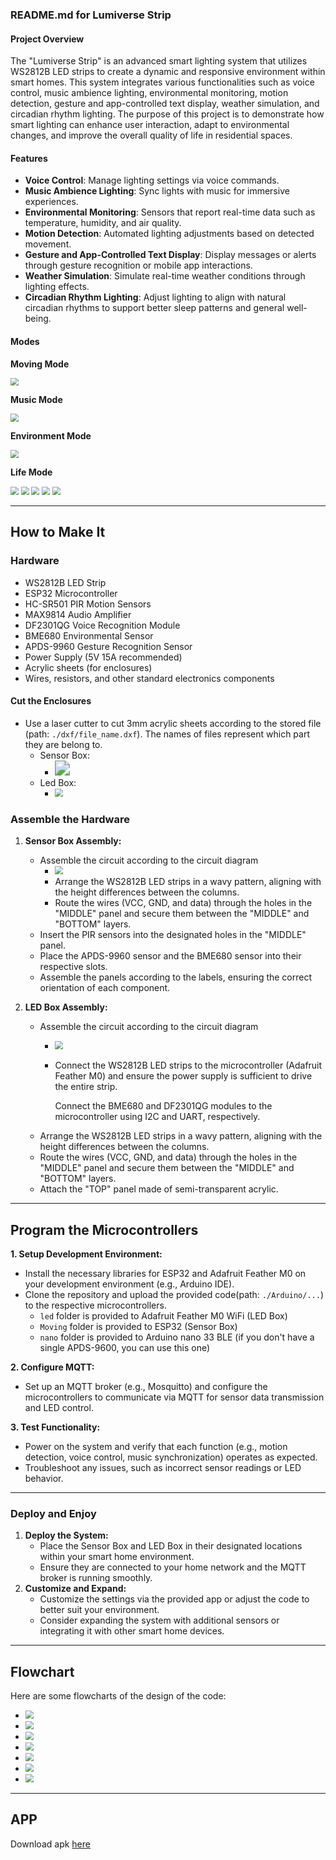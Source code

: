 ### README.md for Lumiverse Strip

#### Project Overview

The "Lumiverse Strip" is an advanced smart lighting system that utilizes WS2812B LED strips to create a dynamic and responsive environment within smart homes. This system integrates various functionalities such as voice control, music ambience lighting, environmental monitoring, motion detection, gesture and app-controlled text display, weather simulation, and circadian rhythm lighting. The purpose of this project is to demonstrate how smart lighting can enhance user interaction, adapt to environmental changes, and improve the overall quality of life in residential spaces.

#### Features

- **Voice Control**: Manage lighting settings via voice commands.
- **Music Ambience Lighting**: Sync lights with music for immersive experiences.
- **Environmental Monitoring**: Sensors that report real-time data such as temperature, humidity, and air quality.
- **Motion Detection**: Automated lighting adjustments based on detected movement.
- **Gesture and App-Controlled Text Display**: Display messages or alerts through gesture recognition or mobile app interactions.
- **Weather Simulation**: Simulate real-time weather conditions through lighting effects.
- **Circadian Rhythm Lighting**: Adjust lighting to align with natural circadian rhythms to support better sleep patterns and general well-being.



#### Modes

**Moving Mode**

<img src="docs/asset/Moving_mode.jpg" style="zoom:80%;" />



**Music Mode**

<img src="/docs/asset/MUSIC_MODE.jpg" style="zoom:80%;" />



**Environment Mode**

<img src=".\docs\asset\ENVRIONMENT_MODE.jpg" style="zoom:80%;" />



**Life Mode**

<img src=".\docs\asset\WEATHER_MODE.jpg" style="zoom:80%;" />

<img src=".\docs\asset\Thuderstorm.jpg" style="zoom:80%;" />

<img src=".\docs\asset\SUNRISE_!.jpg" style="zoom:80%;" />

<img src=".\docs\asset\sunrise2.jpg" style="zoom:80%;" />

<img src=".\docs\asset\sunrise3.jpg" style="zoom:80%;" />

****

## How to Make It

### Hardware

* WS2812B LED Strip
* ESP32 Microcontroller
* HC-SR501 PIR Motion Sensors
* MAX9814 Audio Amplifier
* DF2301QG Voice Recognition Module
* BME680 Environmental Sensor
* APDS-9960 Gesture Recognition Sensor
* Power Supply (5V 15A recommended)
* Acrylic sheets (for enclosures)
* Wires, resistors, and other standard electronics components

####  Cut the Enclosures 

* Use a laser cutter to cut 3mm acrylic sheets according to the stored file (path: `./dxf/file_name.dxf`). The names of files represent which part they are belong to.
  * Sensor Box:
    * <img src="\docs\asset\layoutSen.jpg" style="zoom:150%;" />
  * Led Box:
    * <img src="\docs\asset\layoutLED.jpg" style="zoom:80%;" />

### Assemble the Hardware

1. **Sensor Box Assembly:**

   * Assemble the circuit according to the circuit diagram
     * <img src="\docs\asset\sen_cir.png" style="zoom: 80%;" />
     * Arrange the WS2812B LED strips in a wavy pattern, aligning with the height differences between the columns.
     * Route the wires (VCC, GND, and data) through the holes in the "MIDDLE" panel and secure them between the "MIDDLE" and "BOTTOM" layers.

   - Insert the PIR sensors into the designated holes in the "MIDDLE" panel.
   - Place the APDS-9960 sensor and the BME680 sensor into their respective slots.
   - Assemble the panels according to the labels, ensuring the correct orientation of each component.

2. **LED Box Assembly:**

   * Assemble the circuit according to the circuit diagram

     * <img src="\docs\asset\led_cir.png" style="zoom:80%;" />

     * Connect the WS2812B LED strips to the microcontroller (Adafruit Feather M0) and ensure the power supply is sufficient to drive the entire strip.

       Connect the BME680 and DF2301QG modules to the microcontroller using I2C and UART, respectively.

   - Arrange the WS2812B LED strips in a wavy pattern, aligning with the height differences between the columns.
   - Route the wires (VCC, GND, and data) through the holes in the "MIDDLE" panel and secure them between the "MIDDLE" and "BOTTOM" layers.
   - Attach the "TOP" panel made of semi-transparent acrylic.

****

 ## Program the Microcontrollers 

**1. Setup Development Environment:**

- Install the necessary libraries for ESP32 and Adafruit Feather M0 on your development environment (e.g., Arduino IDE).
- Clone the repository and upload the provided code(path: `./Arduino/...`) to the respective microcontrollers.
  - `led` folder is provided to Adafruit Feather M0 WiFi (LED Box)
  - `Moving` folder is provided to ESP32 (Sensor Box)
  - `nano` folder is provided to Arduino nano 33 BLE (if you don't have a single APDS-9600, you can use this one)

**2. Configure MQTT:**

- Set up an MQTT broker (e.g., Mosquitto) and configure the microcontrollers to communicate via MQTT for sensor data transmission and LED control.

**3. Test Functionality:**

- Power on the system and verify that each function (e.g., motion detection, voice control, music synchronization) operates as expected.
- Troubleshoot any issues, such as incorrect sensor readings or LED behavior.

****

### Deploy and Enjoy

1. **Deploy the System:**
   - Place the Sensor Box and LED Box in their designated locations within your smart home environment.
   - Ensure they are connected to your home network and the MQTT broker is running smoothly.
2. **Customize and Expand:**
   - Customize the settings via the provided app or adjust the code to better suit your environment.
   - Consider expanding the system with additional sensors or integrating it with other smart home devices.

****

## Flowchart

Here are some flowcharts of the design of the code:

* <img src=".\docs\asset\fc_sb.png" style="zoom:80%;" />
* <img src=".\docs\asset\fc__sb_loop.png" style="zoom:80%;" />
* <img src=".\docs\asset\fc_lb.png" style="zoom:80%;" />
* <img src=".\docs\asset\fc_lb_mom.png" style="zoom:80%;" />
* <img src=".\docs\asset\fc_lb_mum.png" style="zoom:80%;" />
* <img src=".\docs\asset\fc_lb_em.png" style="zoom:80%;" />
* <img src=".\docs\asset\fc_lb_lm.png" style="zoom:80%;" />

****

## APP

Download apk [here](https://github.com/Hazzd12/dissertation_2024/releases/tag/v1.2.43)

